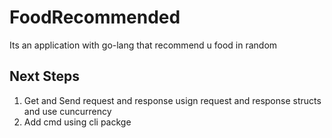 # FoodRecommended
Its an application with go-lang that recommend u food in random

## Next Steps
1. Get and Send request and response usign request and response structs and use cuncurrency
2. Add cmd using cli packge